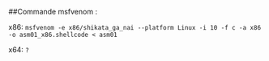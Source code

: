 ##Commande msfvenom : 

x86:
`msfvenom -e x86/shikata_ga_nai --platform Linux -i 10 -f c -a x86 -o asm01_x86.shellcode < asm01`

x64:
`?`